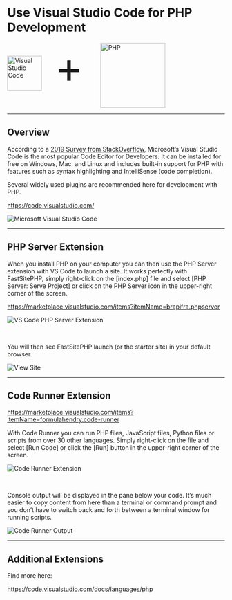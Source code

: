 # Use Visual Studio Code for PHP Development
<style>
    .logo-images { display:inline-flex; flex-direction:column; }
    .logo-images img { display:inline; width:150px; height:150px; }
    .logo-images img[alt='Visual Studio Code'] { height:80px; width:80px; margin-top:30px; margin-right:30px; }
    .logo-images span { font-size:100px; margin-right: 40px; margin-top: -5px; }
    @media (min-width:500px) {
        .logo-images { flex-direction:row; }
    }
</style>
<div class="logo-images">
    <img src="../../img/logos/vs-code.png" alt="Visual Studio Code">
    <span>+</span>
    <img src="../../img/logos/php.svg" alt="PHP">
</div>

---
## Overview
According to a [2019 Survey from StackOverflow](https://insights.stackoverflow.com/survey/2019#development-environments-and-tools), Microsoft’s Visual Studio Code is the most popular Code Editor for Developers. It can be installed for free on Windows, Mac, and Linux and includes built-in support for PHP with features such as syntax highlighting and IntelliSense (code completion).

Several widely used plugins are recommended here for development with PHP.

https://code.visualstudio.com/

![Microsoft Visual Studio Code](https://dydn9njgevbmp.cloudfront.net/img/docs/edit_with_vs_code/0_VS_Code_Editor.png)

---
## PHP Server Extension

When you install PHP on your computer you can then use the PHP Server extension with VS Code to launch a site. It works perfectly with FastSitePHP, simply right-click on the [index.php] file and select [PHP Server: Serve Project] or click on the PHP Server icon in the upper-right corner of the screen.

https://marketplace.visualstudio.com/items?itemName=brapifra.phpserver

![VS Code PHP Server Extension](https://dydn9njgevbmp.cloudfront.net/img/docs/edit_with_vs_code/1_Run_PHP_Server.png)

&nbsp;

You will then see FastSitePHP launch (or the starter site) in your default browser.

![View Site](https://dydn9njgevbmp.cloudfront.net/img/docs/edit_with_vs_code/2_View_Site.png)

---
## Code Runner Extension

https://marketplace.visualstudio.com/items?itemName=formulahendry.code-runner

With Code Runner you can run PHP files, JavaScript files, Python files or scripts from over 30 other languages. Simply right-click on the file and select [Run Code] or click the [Run] button in the upper-right corner of the screen.

![Code Runner Extension](https://dydn9njgevbmp.cloudfront.net/img/docs/edit_with_vs_code/3_Code_Runner.png)

&nbsp;

Console output will be displayed in the pane below your code. It’s much easier to copy content from here than a terminal or command prompt and you don’t have to switch back and forth between a terminal window for running scripts.

![Code Runner Output](https://dydn9njgevbmp.cloudfront.net/img/docs/edit_with_vs_code/4_Code_Runner_Output.png)

---
## Additional Extensions

Find more here:

https://code.visualstudio.com/docs/languages/php